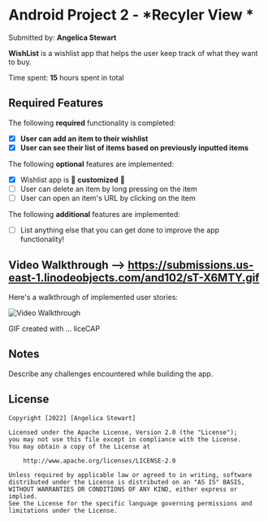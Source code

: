# Android Project 2 - *Recyler View *

Submitted by: **Angelica Stewart**

**WishList** is a wishlist app that helps the user keep track of what they want to buy.

Time spent: **15** hours spent in total

## Required Features

The following **required** functionality is completed:

- [X] **User can add an item to their wishlist**
- [X] **User can see their list of items based on previously inputted items**

The following **optional** features are implemented:

- [X] Wishlist app is 🎨 **customized** 🎨
- [ ] User can delete an item by long pressing on the item
- [ ] User can open an item's URL by clicking on the item

The following **additional** features are implemented:

* [ ] List anything else that you can get done to improve the app functionality!

## Video Walkthrough --> https://submissions.us-east-1.linodeobjects.com/and102/sT-X6MTY.gif

Here's a walkthrough of implemented user stories:

<img src='https://submissions.us-east-1.linodeobjects.com/and102/sT-X6MTY.gif' title='Video Walkthrough' width='' alt='Video Walkthrough' />

<!-- Replace this with whatever GIF tool you used! -->
GIF created with ... liceCAP 


## Notes

Describe any challenges encountered while building the app.

## License

    Copyright [2022] [Angelica Stewart]

    Licensed under the Apache License, Version 2.0 (the "License");
    you may not use this file except in compliance with the License.
    You may obtain a copy of the License at

        http://www.apache.org/licenses/LICENSE-2.0

    Unless required by applicable law or agreed to in writing, software
    distributed under the License is distributed on an "AS IS" BASIS,
    WITHOUT WARRANTIES OR CONDITIONS OF ANY KIND, either express or implied.
    See the License for the specific language governing permissions and
    limitations under the License.
